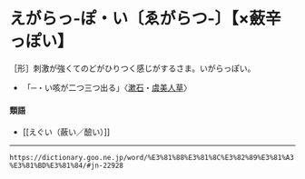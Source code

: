 # えがらっ‐ぽ・い〔ゑがらつ‐〕【×蘞辛っぽい】
［形］刺激が強くてのどがひりつく感じがするさま。いがらっぽい。
-   「─・い咳が二つ三つ出る」〈[漱石](https://dictionary.goo.ne.jp/word/person/%E5%A4%8F%E7%9B%AE%E6%BC%B1%E7%9F%B3/#jn-164327)・[虞美人草](https://dictionary.goo.ne.jp/word/%E8%99%9E%E7%BE%8E%E4%BA%BA%E8%8D%89/#jn-62699)〉

#### 類語

-  [[えぐい（蘞い／醶い）]]

---
`https://dictionary.goo.ne.jp/word/%E3%81%88%E3%81%8C%E3%82%89%E3%81%A3%E3%81%BD%E3%81%84/#jn-22928`